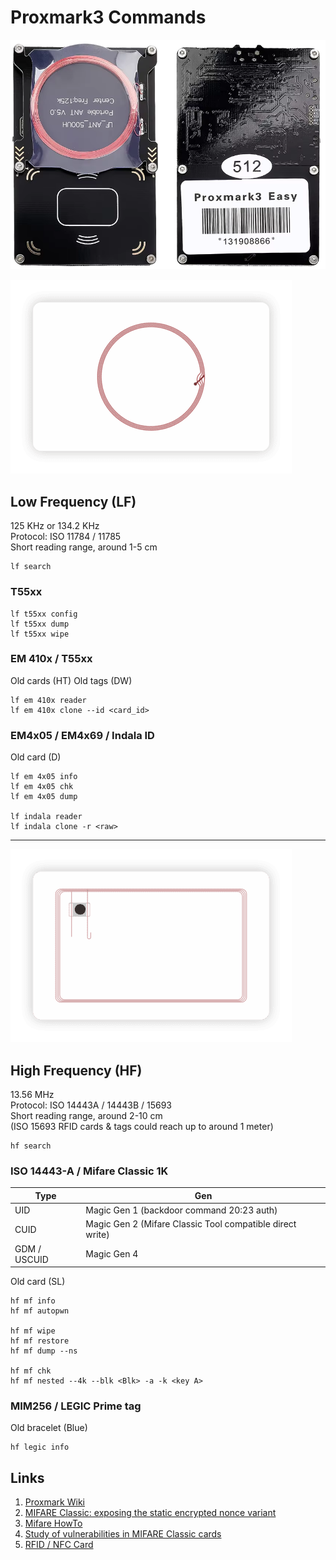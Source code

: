 # Proxmark3 Commands
![PM3Easy](img/pm3easy.png)  

![LF](img/RFID-Card-3-e1587108734574.png)   
## Low Frequency (LF)
125 KHz or 134.2 KHz   
Protocol: ISO 11784 / 11785   
Short reading range, around 1-5 cm   
   
```
lf search
```

### T55xx
```
lf t55xx config
lf t55xx dump
lf t55xx wipe
```

### EM 410x / T55xx
Old cards (HT)
Old tags (DW) 
```
lf em 410x reader
lf em 410x clone --id <card_id>
```

### EM4x05 / EM4x69 / Indala ID
Old card (D)
```
lf em 4x05 info
lf em 4x05 chk
lf em 4x05 dump

lf indala reader
lf indala clone -r <raw>
```

---
   
![HF](img/RFID-Card-4-e1587108920704.png)   
## High  Frequency (HF)
13.56 MHz   
Protocol: ISO 14443A / 14443B / 15693   
Short reading range, around 2-10 cm   
(ISO 15693 RFID cards & tags could reach up to around 1 meter)   

```
hf search
```

### ISO 14443-A / Mifare Classic 1K
| Type | Gen |
|---|---|
| UID | Magic Gen 1 (backdoor command 20:23 auth) |
| CUID | Magic Gen 2 (Mifare Classic Tool compatible direct write) |
| GDM / USCUID | Magic Gen 4 |

Old card (SL)
```
hf mf info
hf mf autopwn

hf mf wipe
hf mf restore
hf mf dump --ns

hf mf chk
hf mf nested --4k --blk <Blk> -a -k <key A>
```

### MIM256 / LEGIC Prime tag
Old bracelet (Blue)
```
hf legic info
```

## Links
1. [Proxmark Wiki](https://github.com/Proxmark/proxmark3/wiki)
2. [MIFARE Classic: exposing the static encrypted nonce variant](https://eprint.iacr.org/2024/1275.pdf)
3. [Mifare HowTo](https://github.com/Proxmark/proxmark3/wiki/Mifare-HowTo)
4. [Study of vulnerabilities in MIFARE Classic cards](https://www.sidechannel.blog/en/mifare-classic-2/)
5. [RFID / NFC Card](https://nexqo.com/portfolio-items/rfid-nfc-card/)
